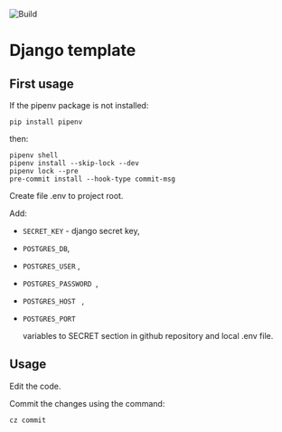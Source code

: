 ![Build](https://github.com/SemenovAV/core/workflows/Build/badge.svg)

# Django template



## First usage

If the pipenv package is not installed:

``` 
pip install pipenv 

```

then:
```
pipenv shell
pipenv install --skip-lock --dev
pipenv lock --pre
pre-commit install --hook-type commit-msg
```
Create file .env to project root.

Add:
 * ```SECRET_KEY``` - django secret key,
 * ```POSTGRES_DB```,
 * ```POSTGRES_USER``` ,
 * ```POSTGRES_PASSWORD ```,
 * ```POSTGRES_HOST ``` ,
 * ```POSTGRES_PORT ```  
   
   variables to SECRET section in github repository and local .env file.

## Usage

Edit the code.

Commit the changes using the command:
```
cz commit
```
